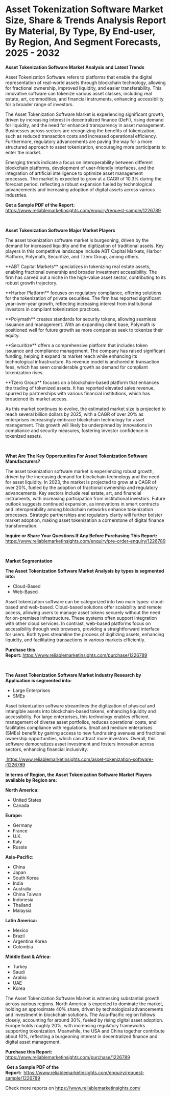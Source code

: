 <p><h1>Asset Tokenization Software Market Size, Share & Trends Analysis Report By Material, By Type, By End-user, By Region, And Segment Forecasts, 2025 - 2032</h1></p><p><strong>Asset Tokenization Software Market Analysis and Latest Trends</strong></p>
<p><p>Asset Tokenization Software refers to platforms that enable the digital representation of real-world assets through blockchain technology, allowing for fractional ownership, improved liquidity, and easier transferability. This innovative software can tokenize various asset classes, including real estate, art, commodities, and financial instruments, enhancing accessibility for a broader range of investors.</p><p>The Asset Tokenization Software Market is experiencing significant growth, driven by increasing interest in decentralized finance (DeFi), rising demand for liquidity, and the need for enhanced transparency in asset management. Businesses across sectors are recognizing the benefits of tokenization, such as reduced transaction costs and increased operational efficiency. Furthermore, regulatory advancements are paving the way for a more structured approach to asset tokenization, encouraging more participants to enter the market.</p><p>Emerging trends indicate a focus on interoperability between different blockchain platforms, development of user-friendly interfaces, and the integration of artificial intelligence to optimize asset management processes. The market is expected to grow at a CAGR of 10.3% during the forecast period, reflecting a robust expansion fueled by technological advancements and increasing adoption of digital assets across various industries.</p></p>
<p><strong>Get a Sample PDF of the Report:&nbsp;</strong> <a href="https://www.reliablemarketinsights.com/enquiry/request-sample/1226789?utm_campaign=3064&utm_medium=2&utm_source=Github&utm_content=ia&utm_term=11032025&utm_id=asset-tokenization-software">https://www.reliablemarketinsights.com/enquiry/request-sample/1226789</a></p>
<p>&nbsp;</p>
<p><strong>Asset Tokenization Software Major Market Players</strong></p>
<p><p>The asset tokenization software market is burgeoning, driven by the demand for increased liquidity and the digitization of traditional assets. Key players in this competitive landscape include ABT Capital Markets, Harbor Platform, Polymath, Securitize, and Tzero Group, among others.</p><p>**ABT Capital Markets** specializes in tokenizing real estate assets, enabling fractional ownership and broader investment accessibility. The firm has carved out a niche in the high-value asset sector, contributing to its robust growth trajectory.</p><p>**Harbor Platform** focuses on regulatory compliance, offering solutions for the tokenization of private securities. The firm has reported significant year-over-year growth, reflecting increasing interest from institutional investors in compliant tokenization practices.</p><p>**Polymath** creates standards for security tokens, allowing seamless issuance and management. With an expanding client base, Polymath is positioned well for future growth as more companies seek to tokenize their equity.</p><p>**Securitize** offers a comprehensive platform that includes token issuance and compliance management. The company has raised significant funding, helping it expand its market reach while enhancing its technological infrastructure. Its revenue model is anchored in transaction fees, which has seen considerable growth as demand for compliant tokenization rises.</p><p>**Tzero Group** focuses on a blockchain-based platform that enhances the trading of tokenized assets. It has reported elevated sales revenue, spurred by partnerships with various financial institutions, which has broadened its market access.</p><p>As this market continues to evolve, the estimated market size is projected to reach several billion dollars by 2025, with a CAGR of over 20% as enterprises increasingly embrace blockchain technology for asset management. This growth will likely be underpinned by innovations in compliance and security measures, fostering investor confidence in tokenized assets.</p></p>
<p>&nbsp;</p>
<p><strong>What Are The Key Opportunities For Asset Tokenization Software Manufacturers?</strong></p>
<p><p>The asset tokenization software market is experiencing robust growth, driven by the increasing demand for blockchain technology and the need for asset liquidity. In 2023, the market is projected to grow at a CAGR of over 20%, fueled by the adoption of fractional ownership and regulatory advancements. Key sectors include real estate, art, and financial instruments, with increasing participation from institutional investors. Future outlook suggests continued expansion, as innovations in smart contracts and interoperability among blockchain networks enhance tokenization processes. Strategic partnerships and regulatory clarity will further bolster market adoption, making asset tokenization a cornerstone of digital finance transformation.</p></p>
<p><strong>Inquire or Share Your Questions If Any Before Purchasing This Report:</strong> <a href="https://www.reliablemarketinsights.com/enquiry/pre-order-enquiry/1226789?utm_campaign=3064&utm_medium=2&utm_source=Github&utm_content=ia&utm_term=11032025&utm_id=asset-tokenization-software">https://www.reliablemarketinsights.com/enquiry/pre-order-enquiry/1226789</a></p>
<p>&nbsp;</p>
<p><strong>Market Segmentation</strong></p>
<p><strong>The Asset Tokenization Software Market Analysis by types is segmented into:</strong></p>
<p><ul><li>Cloud-Based</li><li>Web-Based</li></ul></p>
<p><p>Asset tokenization software can be categorized into two main types: cloud-based and web-based. Cloud-based solutions offer scalability and remote access, allowing users to manage asset tokens securely without the need for on-premises infrastructure. These systems often support integration with other cloud services. In contrast, web-based platforms focus on accessibility through web browsers, providing a straightforward interface for users. Both types streamline the process of digitizing assets, enhancing liquidity, and facilitating transactions in various markets efficiently.</p></p>
<p><strong>Purchase this Report:&nbsp;</strong><a href="https://www.reliablemarketinsights.com/purchase/1226789?utm_campaign=3064&utm_medium=2&utm_source=Github&utm_content=ia&utm_term=11032025&utm_id=asset-tokenization-software">https://www.reliablemarketinsights.com/purchase/1226789</a></p>
<p>&nbsp;</p>
<p><strong>The Asset Tokenization Software Market Industry Research by Application is segmented into:</strong></p>
<p><ul><li>Large Enterprises</li><li>SMEs</li></ul></p>
<p><p>Asset tokenization software streamlines the digitization of physical and intangible assets into blockchain-based tokens, enhancing liquidity and accessibility. For large enterprises, this technology enables efficient management of diverse asset portfolios, reduces operational costs, and facilitates compliance with regulations. Small and medium enterprises (SMEs) benefit by gaining access to new fundraising avenues and fractional ownership opportunities, which can attract more investors. Overall, this software democratizes asset investment and fosters innovation across sectors, enhancing financial inclusivity.</p></p>
<p><a href="https://www.reliablemarketinsights.com/asset-tokenization-software-r1226789?utm_campaign=3064&utm_medium=2&utm_source=Github&utm_content=ia&utm_term=11032025&utm_id=asset-tokenization-software">&nbsp;https://www.reliablemarketinsights.com/asset-tokenization-software-r1226789</a></p>
<p><strong>In terms of Region, the Asset Tokenization Software Market Players available by Region are:</strong></p>
<p>
    <p> <strong> North America: </strong>
        <ul>
            <li>United States</li>
            <li>Canada</li>
        </ul>
        </p> 
    <p> <strong> Europe: </strong>
        <ul>
            <li>Germany</li>
            <li>France</li>
            <li>U.K.</li>
            <li>Italy</li>
            <li>Russia</li>
        </ul>
        </p> 
    <p> <strong> Asia-Pacific: </strong>
        <ul>
            <li>China</li>
            <li>Japan</li>
            <li>South Korea</li>
            <li>India</li>
            <li>Australia</li>
            <li>China Taiwan</li>
            <li>Indonesia</li>
            <li>Thailand</li>
            <li>Malaysia</li>
        </ul>
        </p> 
    <p> <strong> Latin America: </strong>
        <ul>
            <li>Mexico</li>
            <li>Brazil</li>
            <li>Argentina Korea</li>
            <li>Colombia</li>
        </ul>
        </p> 
    <p> <strong> Middle East & Africa: </strong>
        <ul>
            <li>Turkey</li>
            <li>Saudi</li>
            <li>Arabia</li>
            <li>UAE</li>
            <li>Korea</li>
        </ul>
    </p>
    </p>
<p><p>The Asset Tokenization Software Market is witnessing substantial growth across various regions. North America is expected to dominate the market, holding an approximate 40% share, driven by technological advancements and investment in blockchain solutions. The Asia-Pacific region follows closely, accounting for around 30%, fueled by rising digital asset adoption. Europe holds roughly 20%, with increasing regulatory frameworks supporting tokenization. Meanwhile, the USA and China together contribute about 10%, reflecting a burgeoning interest in decentralized finance and digital asset management.</p></p>
<p><strong>Purchase this Report: </strong><a href="https://www.reliablemarketinsights.com/purchase/1226789?utm_campaign=3064&utm_medium=2&utm_source=Github&utm_content=ia&utm_term=11032025&utm_id=asset-tokenization-software">https://www.reliablemarketinsights.com/purchase/1226789</a></p>
<p>&nbsp;<strong>Get a Sample PDF of the Report:&nbsp;&nbsp;</strong><a href="https://www.reliablemarketinsights.com/enquiry/request-sample/1226789?utm_campaign=3064&utm_medium=2&utm_source=Github&utm_content=ia&utm_term=11032025&utm_id=asset-tokenization-software">https://www.reliablemarketinsights.com/enquiry/request-sample/1226789</a></p>
<p><strong></strong></p>
<p>Check more reports on <a href="https://www.reliablemarketinsights.com/?utm_campaign=3064&utm_medium=2&utm_source=Github&utm_content=ia&utm_term=11032025&utm_id=asset-tokenization-software">https://www.reliablemarketinsights.com/</a></p>